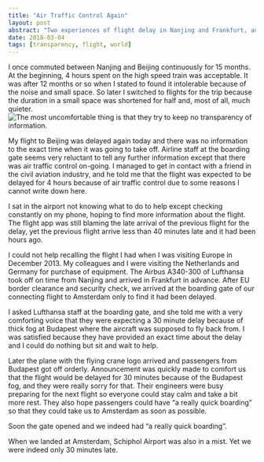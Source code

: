 ```yaml
---
title: "Air Traffic Control Again"
layout: post
abstract: "Two experiences of flight delay in Nanjing and Frankfurt, and how airlines responded differently"
date: 2018-03-04
tags: [transparency, flight, world]
---
```


I once commuted between Nanjing and Beijing continuously for 15 months.
At the beginning, 4 hours spent on the high
speed train was acceptable. It was after 12 months or so when I stated
to found it intolerable because of the noise and small space. So later I
switched to flights for the trip because the duration in a small space
was shortened for half and, most of all, much quieter. ![The most uncomfortable thing is that they try to keep no transparency
of
information.](https://user-images.githubusercontent.com/7418648/56807497-ed40be80-6826-11e9-913a-c745116fc59c.jpg)

My flight to Beijing was delayed again today and there was no
information to the exact time when it was going to take off. Airline
staff at the boarding gate seems very reluctant to tell any further
information except that there was air traffic control on-going. I
managed to get in contact with a friend in the civil aviation industry,
and he told me that the flight was expected to be delayed for 4 hours
because of air traffic control due to some reasons I cannot write down
here.

I sat in the airport not knowing what to do to help except checking
constantly on my phone, hoping to find more information about the
flight. The flight app was still blaming the late arrival of the
previous flight for the delay, yet the previous flight arrive less than
40 minutes late and it had been hours ago.

I could not help recalling the flight I had when I was visiting Europe
in December 2013. My colleagues and I were visiting the Netherlands and
Germany for purchase of equipment. The Airbus A340-300 of Lufthansa took
off on time from Nanjing and arrived in Frankfurt in advance. After EU
border clearance and security check, we arrived at the boarding gate of
our connecting flight to Amsterdam only to find it had been delayed.

I asked Lufthansa staff at the boarding gate, and she told me with a
very comforting voice that they were expecting a 30 minute delay because
of thick fog at Budapest where the aircraft was supposed to fly back
from. I was satisfied because they have provided an exact time about the
delay and I could do nothing but sit and wait to help.

Later the plane with the flying crane logo arrived and passengers from
Budapest got off orderly. Announcement was quickly made to comfort us
that the flight would be delayed for 30 minutes because of the Budapest
fog, and they were really sorry for that. Their engineers were busy
preparing for the next flight so everyone could stay calm and take a bit
more rest. They also hope passengers could have “a really quick
boarding” so that they could take us to Amsterdam as soon as possible.

Soon the gate opened and we indeed had “a really quick boarding”.

When we landed at Amsterdam, Schiphol Airport was also in a mist. Yet we
were indeed only 30 minutes late.
